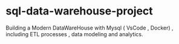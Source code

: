 # sql-data-warehouse-project
Building a Modern DataWareHouse with Mysql ( VsCode , Docker) , including ETL processes , data modeling and analytics.
